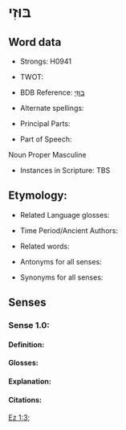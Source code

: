 # בּוּזִי

<!-- Status: S2="NeedsEdits" -->
<!-- Lexica used for edits:   -->

## Word data

* Strongs: H0941

* TWOT: 

* BDB Reference: [בּוּזִי](rc://en/bdb/dict/b.aq.af)

* Alternate spellings:

* Principal Parts:

* Part of Speech:

Noun Proper Masculine

* Instances in Scripture: TBS

## Etymology:

* Related Language glosses:

* Time Period/Ancient Authors:

* Related words:

* Antonyms for all senses:

* Synonyms for all senses:

## Senses

### Sense 1.0:

#### Definition:

#### Glosses:



#### Explanation:

#### Citations:

[Ez 1:3](rc://he/uhb/book/ezk/1/3); 

